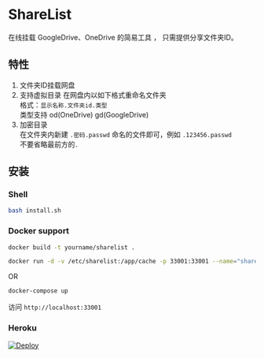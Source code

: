 # ShareList

在线挂载 GoogleDrive、OneDrive 的简易工具 ， 只需提供分享文件夹ID。

## 特性
1. 文件夹ID挂载网盘
2. 支持虚拟目录
在网盘内以如下格式重命名文件夹  
格式：```显示名称.文件夹id.类型```  
类型支持 od(OneDrive) gd(GoogleDrive)  
3. 加密目录  
在文件夹内新建 ```.密码.passwd``` 命名的文件即可，例如 
```.123456.passwd```  
不要省略最前方的```.```

## 安装
### Shell
````bash
bash install.sh
````

### Docker support
````bash
docker build -t yourname/sharelist .

docker run -d -v /etc/sharelist:/app/cache -p 33001:33001 --name="sharelist" yourname/sharelist
````

OR

````bash
docker-compose up
````

访问 `http://localhost:33001` 


### Heroku

[![Deploy](https://www.herokucdn.com/deploy/button.png)](https://heroku.com/deploy?template=https://github.com/reruin/sharelist-heroku)




